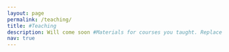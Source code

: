 ```yaml
---
layout: page
permalink: /teaching/
title: #Teaching
description: Will come soon #Materials for courses you taught. Replace this text with your description.
nav: true
---
```


<!-- For now, this page is assumed to be a static description of your courses. You can convert it to a collection similar to `_projects/` so that you can have a dedicated page for each course.

Organize your courses by years, topics, or universities, however you like! -->
